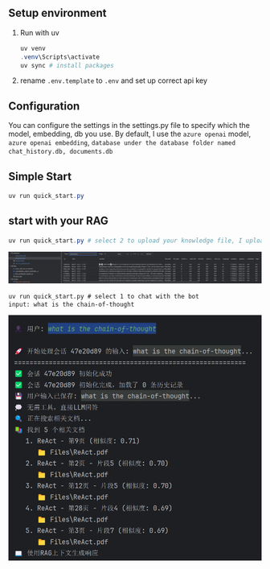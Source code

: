 ## Setup environment
1. Run with uv
    ```powershell
    uv venv
    .venv\Scripts\activate
    uv sync # install packages
    ```
2. rename `.env.template` to `.env` and set up correct api key 

## Configuration
You can configure the settings in the settings.py file to specify which the model, embedding, db you use. 
By default, I use the `azure openai` model, `azure openai embedding`, `database under the database folder named chat_history.db, documents.db`

## Simple Start 
```powershell
uv run quick_start.py
```

## start with your RAG
```powershell
uv run quick_start.py # select 2 to upload your knowledge file, I upload ReAct.pdf by default, of course you could upload your own file
```
![](images/upload_pdf.png)
```
uv run quick_start.py # select 1 to chat with the bot
input: what is the chain-of-thought
```
![](images/Rag_chat_output.png)
